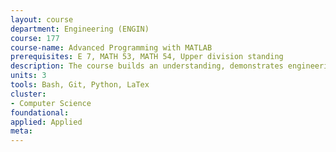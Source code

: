 ```yaml
---
layout: course 
department: Engineering (ENGIN)
course: 177
course-name: Advanced Programming with MATLAB
prerequisites: E 7, MATH 53, MATH 54, Upper division standing
description: The course builds an understanding, demonstrates engineering uses, and provides hand-on experience for object-oriented programming as well as exposes a practical knowledge of advanced features available in MATLAB. The course will begin with a brief review of basic MATLAB features and quickly move to class organization and functionality. The introduced concepts are reinforced by examining the advanced graphical features of MATLAB. The material will also include the effective use of programs written in C and FORTRAN, and will cover SIMULINK, a MATLAB toolbox providing for an effective ways of model simulations. Throughout the course, the emphasis will be placed on examples and homework assignments from engineering disciplines.
units: 3
tools: Bash, Git, Python, LaTex
cluster:
- Computer Science
foundational: 
applied: Applied
meta: 
---
```

